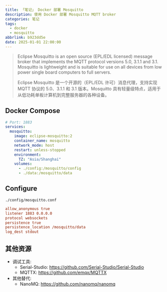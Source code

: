 ```yaml
---
title: 「笔记」 Docker 部署 Mosquitto
description: 使用 Docker 部署 Mosquitto MQTT broker
categories: 笔记
tags:
  - docker
  - mosquitto
abbrlink: b923dd5e
date: 2025-01-01 22:00:00
---
```


> Eclipse Mosquitto is an open source (EPL/EDL licensed) message broker that implements the MQTT protocol versions 5.0, 3.1.1 and 3.1. Mosquitto is lightweight and is suitable for use on all devices from low power single board computers to full servers.
>
> Eclipse Mosquitto 是一个开源的（EPL/EDL 许可）消息代理，支持实现 MQTT 协议的 5.0、3.1.1 和 3.1 版本。Mosquitto 具有轻量级特点，适用于从低功耗单板计算机到完整服务器的各种设备。

## Docker Compose

```yaml
# Port: 1883
services:
  mosquitto:
    image: eclipse-mosquitto:2
    container_name: mosquitto
    network_mode: host
    restart: unless-stopped
    environment:
      TZ: "Asia/Shanghai"
    volumes:
      - ./config:/mosquitto/config
      - ./data:/mosquitto/data
```

## Configure

`./config/mosquitto.conf`

```ini
allow_anonymous true
listener 1883 0.0.0.0
protocol websockets
persistence true
persistence_location /mosquitto/data
log_dest stdout
```

## 其他资源

- 调试工具:
  - Serial-Studio: <https://github.com/Serial-Studio/Serial-Studio>
  - MQTTX: <https://github.com/emqx/MQTTX>
- 其他替代:
  - NanoMQ: <https://github.com/nanomq/nanomq>
